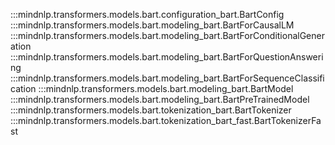 :::mindnlp.transformers.models.bart.configuration_bart.BartConfig
:::mindnlp.transformers.models.bart.modeling_bart.BartForCausalLM
:::mindnlp.transformers.models.bart.modeling_bart.BartForConditionalGeneration
:::mindnlp.transformers.models.bart.modeling_bart.BartForQuestionAnswering
:::mindnlp.transformers.models.bart.modeling_bart.BartForSequenceClassification
:::mindnlp.transformers.models.bart.modeling_bart.BartModel
:::mindnlp.transformers.models.bart.modeling_bart.BartPreTrainedModel
:::mindnlp.transformers.models.bart.tokenization_bart.BartTokenizer
:::mindnlp.transformers.models.bart.tokenization_bart_fast.BartTokenizerFast

